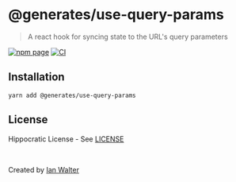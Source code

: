# @generates/use-query-params
> A react hook for syncing state to the URL's query parameters

[![npm page][npmImage]][npmUrl]
[![CI][ciImage]][ciUrl]

## Installation

```console
yarn add @generates/use-query-params
```

## License

Hippocratic License - See [LICENSE][licenseUrl]

&nbsp;

Created by [Ian Walter](https://ianwalter.dev)

[npmImage]: https://img.shields.io/npm/v/@generates/use-query-params.svg
[npmUrl]: https://www.npmjs.com/package/@generates/use-query-params
[ciImage]: https://github.com/generates/generates/workflows/CI/badge.svg
[ciUrl]: https://github.com/generates/generates/actions
[licenseUrl]: https://github.com/generates/generates/blob/main/packages/use-query-params/LICENSE
